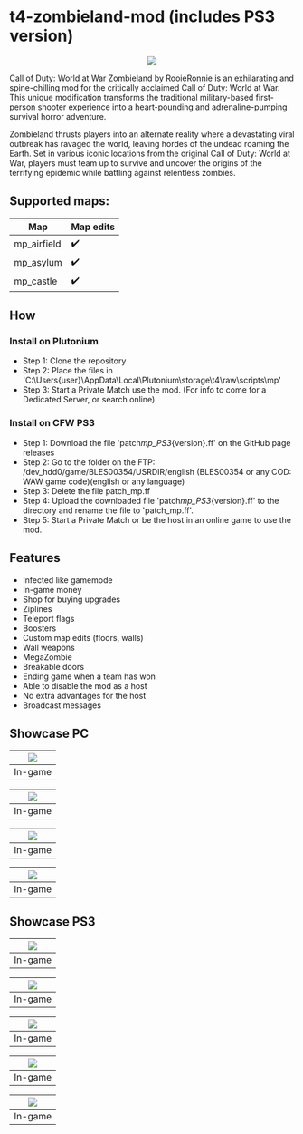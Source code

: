 # t4-zombieland-mod (includes PS3 version)

<p align="center">
    <img src="assets/github/banner.png?raw=true" />
</p>

Call of Duty: World at War Zombieland by RooieRonnie is an exhilarating and spine-chilling mod for the critically acclaimed Call of Duty: World at War. This unique modification transforms the traditional military-based first-person shooter experience into a heart-pounding and adrenaline-pumping survival horror adventure.

Zombieland thrusts players into an alternate reality where a devastating viral outbreak has ravaged the world, leaving hordes of the undead roaming the Earth. Set in various iconic locations from the original Call of Duty: World at War, players must team up to survive and uncover the origins of the terrifying epidemic while battling against relentless zombies.

## Supported maps:

| Map         | Map edits |
| ----------- | --------- |
| mp_airfield | ✔️        |
| mp_asylum   | ✔️        |
| mp_castle   | ✔️        |

## How

### Install on Plutonium

- Step 1: Clone the repository
- Step 2: Place the files in 'C:\Users\{user}\AppData\Local\Plutonium\storage\t4\raw\scripts\mp'
- Step 3: Start a Private Match use the mod.
  (For info to come for a Dedicated Server, or search online)

### Install on CFW PS3

- Step 1: Download the file 'patch*mp_PS3*{version}.ff' on the GitHub page releases
- Step 2: Go to the folder on the FTP: /dev_hdd0/game/BLES00354/USRDIR/english (BLES00354 or any COD: WAW game code)(english or any language)
- Step 3: Delete the file patch_mp.ff
- Step 4: Upload the downloaded file 'patch*mp_PS3*{version}.ff' to the directory and rename the file to 'patch_mp.ff'.
- Step 5: Start a Private Match or be the host in an online game to use the mod.

## Features

- Infected like gamemode
- In-game money
- Shop for buying upgrades
- Ziplines
- Teleport flags
- Boosters
- Custom map edits (floors, walls)
- Wall weapons
- MegaZombie
- Breakable doors
- Ending game when a team has won
- Able to disable the mod as a host
- No extra advantages for the host
- Broadcast messages

## Showcase PC

| <img src="assets/github/PC/zombie_land_1.png?raw=true" /> |
| :-------------------------------------------------------: |
|                          In-game                          |

| <img src="assets/github/PC/zombie_land_2.png?raw=true" /> |
| :-------------------------------------------------------: |
|                          In-game                          |

| <img src="assets/github/PC/zombie_land_3.png?raw=true" /> |
| :-------------------------------------------------------: |
|                          In-game                          |

| <img src="assets/github/PC/zombie_land_4.png?raw=true" /> |
| :-------------------------------------------------------: |
|                          In-game                          |

## Showcase PS3

| <img src="assets/github/PS3/zombie_land_1.png?raw=true" /> |
| :--------------------------------------------------------: |
|                          In-game                           |

| <img src="assets/github/PS3/zombie_land_2.png?raw=true" /> |
| :--------------------------------------------------------: |
|                          In-game                           |

| <img src="assets/github/PS3/zombie_land_3.png?raw=true" /> |
| :--------------------------------------------------------: |
|                          In-game                           |

| <img src="assets/github/PS3/zombie_land_4.png?raw=true" /> |
| :--------------------------------------------------------: |
|                          In-game                           |

| <img src="assets/github/PS3/zombie_land_5.png?raw=true" /> |
| :--------------------------------------------------------: |
|                          In-game                           |
